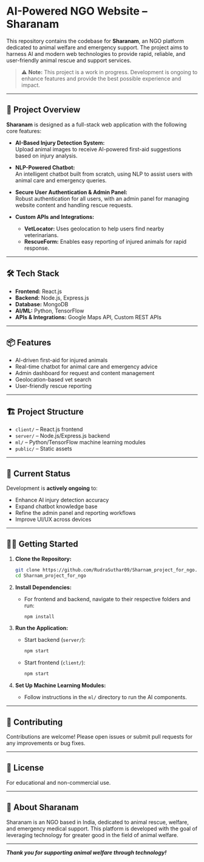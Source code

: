 # AI-Powered NGO Website – Sharanam

This repository contains the codebase for **Sharanam**, an NGO platform dedicated to animal welfare and emergency support. The project aims to harness AI and modern web technologies to provide rapid, reliable, and user-friendly animal rescue and support services.

> ⚠️ **Note:** This project is a work in progress. Development is ongoing to enhance features and provide the best possible experience and impact.

---

## 🚀 Project Overview

**Sharanam** is designed as a full-stack web application with the following core features:

- **AI-Based Injury Detection System:**  
  Upload animal images to receive AI-powered first-aid suggestions based on injury analysis.

- **NLP-Powered Chatbot:**  
  An intelligent chatbot built from scratch, using NLP to assist users with animal care and emergency queries.

- **Secure User Authentication & Admin Panel:**  
  Robust authentication for all users, with an admin panel for managing website content and handling rescue requests.

- **Custom APIs and Integrations:**  
  - **VetLocator:** Uses geolocation to help users find nearby veterinarians.
  - **RescueForm:** Enables easy reporting of injured animals for rapid response.

---

## 🛠️ Tech Stack

- **Frontend:** React.js
- **Backend:** Node.js, Express.js
- **Database:** MongoDB
- **AI/ML:** Python, TensorFlow
- **APIs & Integrations:** Google Maps API, Custom REST APIs

---

## 📦 Features

- AI-driven first-aid for injured animals
- Real-time chatbot for animal care and emergency advice
- Admin dashboard for request and content management
- Geolocation-based vet search
- User-friendly rescue reporting

---

## 🏗️ Project Structure

- `client/` – React.js frontend
- `server/` – Node.js/Express.js backend
- `ml/` – Python/TensorFlow machine learning modules
- `public/` – Static assets

---

## 🚧 Current Status

Development is **actively ongoing** to:
- Enhance AI injury detection accuracy
- Expand chatbot knowledge base
- Refine the admin panel and reporting workflows
- Improve UI/UX across devices

---

## 👩‍💻 Getting Started

1. **Clone the Repository:**
   ```bash
   git clone https://github.com/RudraSuthar09/Sharnam_project_for_ngo.git
   cd Sharnam_project_for_ngo
   ```

2. **Install Dependencies:**
   - For frontend and backend, navigate to their respective folders and run:
     ```bash
     npm install
     ```

3. **Run the Application:**
   - Start backend (`server/`):
     ```bash
     npm start
     ```
   - Start frontend (`client/`):
     ```bash
     npm start
     ```

4. **Set Up Machine Learning Modules:**
   - Follow instructions in the `ml/` directory to run the AI components.

---

## 🤝 Contributing

Contributions are welcome! Please open issues or submit pull requests for any improvements or bug fixes.

---

## 📄 License

For educational and non-commercial use.

---

## 🐾 About Sharanam

Sharanam is an NGO based in India, dedicated to animal rescue, welfare, and emergency medical support. This platform is developed with the goal of leveraging technology for greater good in the field of animal welfare.

---

**_Thank you for supporting animal welfare through technology!_**
